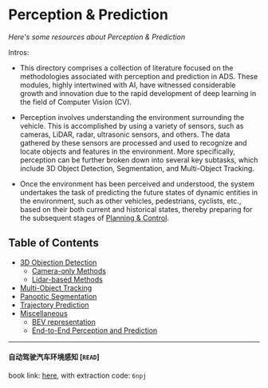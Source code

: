 # Perception & Prediction
*Here's some resources about Perception & Prediction*

Intros:
* This directory comprises a collection of literature focused on the methodologies associated with perception and prediction in ADS. These modules, highly intertwined with AI, have witnessed considerable growth and innovation due to the rapid development of deep learning in the field of Computer Vision (CV).

* Perception involves understanding the environment surrounding the vehicle. This is accomplished by using a variety of sensors, such as cameras, LiDAR, radar, ultrasonic sensors, and others. The data gathered by these sensors are processed and used to recognize and locate objects and features in the environment. More specifically, perception can be further broken down into several key subtasks, which include 3D Object Detection, Segmentation, and Multi-Object Tracking.

* Once the environment has been perceived and understood, the system undertakes the task of predicting the future states of dynamic entities in the environment, such as other vehicles, pedestrians, cyclists, etc., based on their both current and historical states, thereby preparing for the subsequent stages of [Planning & Control](../planning_and_control/README.md).

## Table of Contents
* [3D Objection Detection](object_detection_3d/README.md)
  * [Camera-only Methods](object_detection_3d/camera_only.md)
  * [Lidar-based Methods](object_detection_3d/lidar_based.md)
* [Multi-Object Tracking](MOT/README.md)
* [Panoptic Segmentation](panoptic_segmentation/README.md)
* [Trajectory Prediction](trajectory_prediction/README.md)
* [Miscellaneous](miscellaneous/README.md)
  * [BEV representation](miscellaneous/bev.md)
  * [End-to-End Perception and Prediction](miscellaneous/README.md#end-to-end-perception-and-prediction)

---


#### 自动驾驶汽车环境感知 [`READ`]
book link: [here](https://pan.baidu.com/s/1Y9AmpSVVsNB6H5IKwfV9MQ), with extraction code: `6npj`
